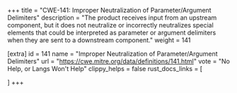 +++
title = "CWE-141: Improper Neutralization of Parameter/Argument Delimiters"
description	= "The product receives input from an upstream component, but it does not neutralize or incorrectly neutralizes special elements that could be interpreted as parameter or argument delimiters when they are sent to a downstream component."
weight = 141

[extra]
id = 141
name = "Improper Neutralization of Parameter/Argument Delimiters"
url = "https://cwe.mitre.org/data/definitions/141.html"
vote = "No Help, or Langs Won't Help"
clippy_helps = false
rust_docs_links = [
	
]
+++

